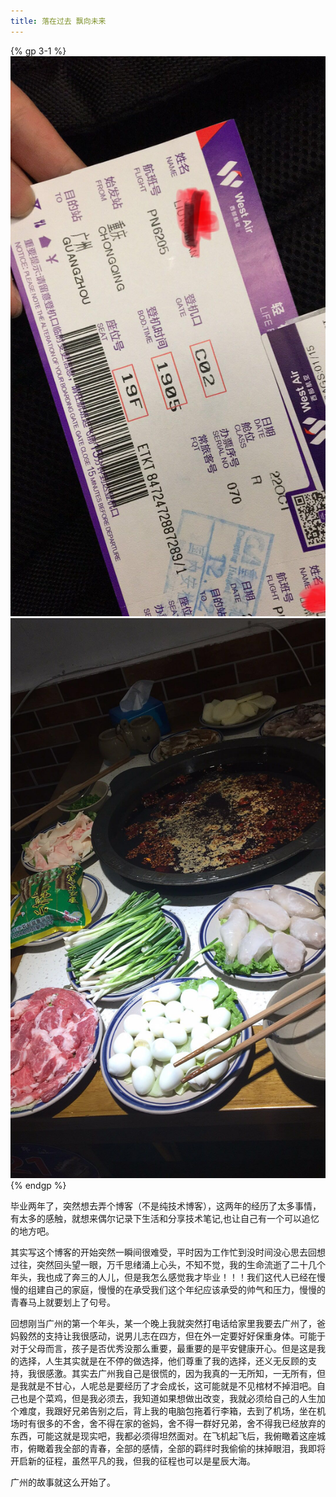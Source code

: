 ```yaml
---
title: 落在过去 飘向未来
---
```


{% gp 3-1 %}
  <img src="../images/WechatIMG97.jpeg">
  <img src="../images/WechatIMG98.jpeg">
{% endgp %}

毕业两年了，突然想去弄个博客（不是纯技术博客），这两年的经历了太多事情，有太多的感触，就想来偶尔记录下生活和分享技术笔记,也让自己有一个可以追忆的地方吧。

其实写这个博客的开始突然一瞬间很难受，平时因为工作忙到没时间没心思去回想过往，突然回头望一眼，万千思绪涌上心头，不知不觉，我的生命流逝了二十几个年头，我也成了奔三的人儿，但是我怎么感觉我才毕业！！！我们这代人已经在慢慢的组建自己的家庭，慢慢的在承受我们这个年纪应该承受的帅气和压力，慢慢的青春马上就要划上了句号。  

回想刚当广州的第一个年头，某一个晚上我就突然打电话给家里我要去广州了，爸妈毅然的支持让我很感动，说男儿志在四方，但在外一定要好好保重身体。可能于对于父母而言，孩子是否优秀没那么重要，最重要的是平安健康开心。但是这是我的选择，人生其实就是在不停的做选择，他们尊重了我的选择，还义无反顾的支持，我很感激。其实去广州我自己是很慌的，因为我真的一无所知，一无所有，但是我就是不甘心，人呢总是要经历了才会成长，这可能就是不见棺材不掉泪吧。自己也是个菜鸡，但是我必须去，我知道如果想做出改变，我就必须给自己的人生加个难度，我跟好兄弟告别之后，背上我的电脑包拖着行李箱，去到了机场，坐在机场时有很多的不舍，舍不得在家的爸妈，舍不得一群好兄弟，舍不得我已经放弃的东西，可能这就是现实吧，我都必须得坦然面对。在飞机起飞后，我俯瞰着这座城市，俯瞰着我全部的青春，全部的感情，全部的羁绊时我偷偷的抹掉眼泪，我即将开启新的征程，虽然平凡的我，但我的征程也可以是星辰大海。  

广州的故事就这么开始了。


